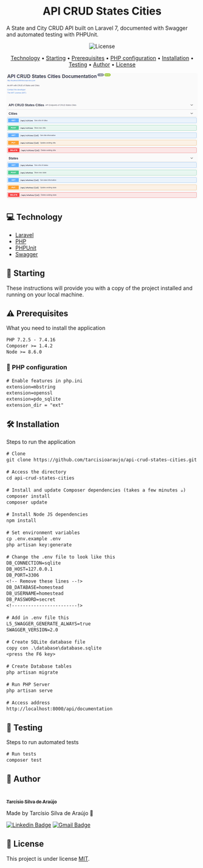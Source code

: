<h1 align="center">API CRUD States Cities</h1>

A State and City CRUD API built on Laravel 7, documented with Swagger and automated testing with PHPUnit.

<p align="center">		
	<img src="https://img.shields.io/github/license/tarcisioaraujo/api-crud-states-cities?style=plastic" alt="License">	 
</p>

<p align="center">
	<a href="#computer-technology">Technology</a> •		
	<a href="#runner-starting">Starting</a> •
	<a href="#warning-prerequisites">Prerequisites</a> •
	<a href="#elephant-php-configuration">PHP configuration</a> •
	<a href="#hammer_and_wrench-installation">Installation</a> •	
	<a href="#muscle-testing">Testing</a> •
	<a href="#construction_worker-author">Author</a> •
	<a href="#memo-license">License</a>
</p>

<p align="center">
	<kbd>
		<img alt="Login" title="#Login" width="512" height="333" style="border-radius: 5px" src="./assets/teste_documentacao_swagger.png">
	</kbd>		
</p>

## :computer: Technology 

- [Laravel](https://laravel.com/)
- [PHP](https://www.php.net/)
- [PHPUnit](https://phpunit.de/)
- [Swagger](https://swagger.io/)

## :runner: Starting

These instructions will provide you with a copy of the project installed and running on your local machine.

## :warning: Prerequisites 

What you need to install the application

```
PHP 7.2.5 - 7.4.16
Composer >= 1.4.2
Node >= 8.6.0
```
### :elephant: PHP configuration 

```
# Enable features in php.ini
extension=mbstring
extension=openssl
extension=pdo_sqlite
extension_dir = "ext"
```

## :hammer_and_wrench: Installation

Steps to run the application

```
# Clone
git clone https://github.com/tarcisioaraujo/api-crud-states-cities.git

# Access the directory
cd api-crud-states-cities

# Install and update Composer dependencies (takes a few minutes ☕)
composer install
composer update

# Install Node JS dependencies
npm install

# Set environment variables
cp .env.example .env
php artisan key:generate

# Change the .env file to look like this
DB_CONNECTION=sqlite
DB_HOST=127.0.0.1
DB_PORT=3306
<!-- Remove these lines --!>
DB_DATABASE=homestead
DB_USERNAME=homestead
DB_PASSWORD=secret
<!------------------------!>

# Add in .env file this
L5_SWAGGER_GENERATE_ALWAYS=true
SWAGGER_VERSION=2.0

# Create SQLite database file
copy con .\database\database.sqlite
<press the F6 key>

# Create Database tables
php artisan migrate

# Run PHP Server
php artisan serve

# Access address
http://localhost:8000/api/documentation
```

## :muscle: Testing

Steps to run automated tests

```
# Run tests
composer test
```

## :construction_worker: Author

<a href="https://github.com/tarcisioaraujo">
 <img style="border-radius: 50%;" src="https://avatars.githubusercontent.com/u/47223046?v=4" width="100px;" alt=""/>
 <br />
 <sub><b>Tarcísio Silva de Araújo</b></sub></a> <a href="https://github.com/tarcisioaraujo" title="GitHub"></a>

Made by Tarcísio Silva de Araújo 👋

[![Linkedin Badge](https://img.shields.io/badge/-Tarcísio-blue?style=flat-square&logo=Linkedin&logoColor=white&link=https://www.linkedin.com/in/tarcisiosaraujo/)](https://www.linkedin.com/in/tarcisiosaraujo/) 
[![Gmail Badge](https://img.shields.io/badge/-tarcisio.saraujo@gmail.com-c14438?style=flat-square&logo=Gmail&logoColor=white&link=mailto:tarcisio.saraujo@gmail.com)](mailto:tarcisio.saraujo@gmail.com)

## :memo: License

This project is under license [MIT](./LICENSE).